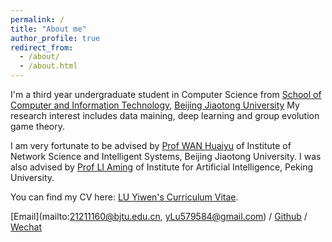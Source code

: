 ```yaml
---
permalink: /
title: "About me"
author_profile: true
redirect_from: 
  - /about/
  - /about.html
---
```


I'm a third year undergraduate student in Computer Science from [School of Computer and Information Technology](https://scit.bjtu.edu.cn/), [Beijing Jiaotong University](https://www.bjtu.edu.cn/) My research interest includes data maining, deep learning and group evolution game theory.

I am very fortunate to be advised by [Prof WAN Huaiyu](http://faculty.bjtu.edu.cn/8793/) of Institute of Network Science and Intelligent Systems, Beijing Jiaotong University.
I was also advised by [Prof LI Aming](https://www.ai.pku.edu.cn/info/1313/1695.htm) of Institute for Artificial Intelligence, Peking University.

You can find my CV here: [LU Yiwen's Curriculum Vitae](../assets/cv.pdf).

[Email](mailto:21211160@bjtu.edu.cn, yLu579584@gmail.com) / [Github](https://github.com/EvenEureka) / [Wechat](../images/Wechat.jpg)
            
